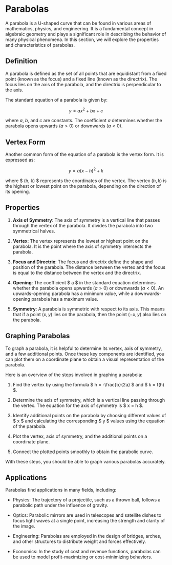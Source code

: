 
# Parabolas

A parabola is a U-shaped curve that can be found in various areas of mathematics, physics, and engineering. It is a fundamental concept in algebraic geometry and plays a significant role in describing the behavior of many physical phenomena. In this section, we will explore the properties and characteristics of parabolas.

## Definition

A parabola is defined as the set of all points that are equidistant from a fixed point (known as the focus) and a fixed line (known as the directrix). The focus lies on the axis of the parabola, and the directrix is perpendicular to the axis.

The standard equation of a parabola is given by:

$$ y = ax^2 + bx + c $$

where $a$, $b$, and $c$ are constants. The coefficient $a$ determines whether the parabola opens upwards $(a > 0)$ or downwards $(a < 0)$.

## Vertex Form

Another common form of the equation of a parabola is the vertex form. It is expressed as:

$$ y = a(x-h)^2 + k $$

where $ (h, k) $ represents the coordinates of the vertex. The vertex $(h, k)$ is the highest or lowest point on the parabola, depending on the direction of its opening.

## Properties

1. **Axis of Symmetry**: The axis of symmetry is a vertical line that passes through the vertex of the parabola. It divides the parabola into two symmetrical halves.

2. **Vertex**: The vertex represents the lowest or highest point on the parabola. It is the point where the axis of symmetry intersects the parabola.

3. **Focus and Directrix**: The focus and directrix define the shape and position of the parabola. The distance between the vertex and the focus is equal to the distance between the vertex and the directrix.

4. **Opening**: The coefficient $ a $ in the standard equation determines whether the parabola opens upwards $(a > 0)$ or downwards $(a < 0)$. An upwards-opening parabola has a minimum value, while a downwards-opening parabola has a maximum value.

5. **Symmetry**: A parabola is symmetric with respect to its axis. This means that if a point $(x, y)$ lies on the parabola, then the point $(-x, y)$ also lies on the parabola.

## Graphing Parabolas

To graph a parabola, it is helpful to determine its vertex, axis of symmetry, and a few additional points. Once these key components are identified, you can plot them on a coordinate plane to obtain a visual representation of the parabola.

Here is an overview of the steps involved in graphing a parabola:

1. Find the vertex by using the formula $ h = -\frac{b}{2a} $ and $ k = f(h) $.

2. Determine the axis of symmetry, which is a vertical line passing through the vertex. The equation for the axis of symmetry is $ x = h $.

3. Identify additional points on the parabola by choosing different values of $ x $ and calculating the corresponding $ y $ values using the equation of the parabola.

4. Plot the vertex, axis of symmetry, and the additional points on a coordinate plane.

5. Connect the plotted points smoothly to obtain the parabolic curve.

With these steps, you should be able to graph various parabolas accurately.

## Applications

Parabolas find applications in many fields, including:

- Physics: The trajectory of a projectile, such as a thrown ball, follows a parabolic path under the influence of gravity.

- Optics: Parabolic mirrors are used in telescopes and satellite dishes to focus light waves at a single point, increasing the strength and clarity of the image.

- Engineering: Parabolas are employed in the design of bridges, arches, and other structures to distribute weight and forces effectively.

- Economics: In the study of cost and revenue functions, parabolas can be used to model profit-maximizing or cost-minimizing behaviors.

